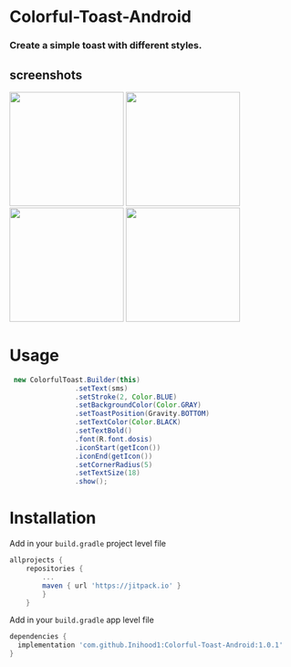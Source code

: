 # Colorful-Toast-Android
### Create a simple toast with different styles.
## screenshots

<p float="center">
  <img src="https://user-images.githubusercontent.com/15949588/80463491-3ba00600-8930-11ea-9181-014edb146039.png" width="200"/>
  <img src="https://user-images.githubusercontent.com/15949588/80463498-3e026000-8930-11ea-8ea1-5f42064b0339.png" width="200" /> 
  <img src="https://user-images.githubusercontent.com/15949588/80463504-3f338d00-8930-11ea-8ca5-5652a171ed0f.png" width="200" /> 
  <img src="https://user-images.githubusercontent.com/15949588/80463507-3fcc2380-8930-11ea-9a35-53b440daef66.png" width="200" />
</p>

# Usage
```java
 new ColorfulToast.Builder(this)
                .setText(sms)
                .setStroke(2, Color.BLUE)
                .setBackgroundColor(Color.GRAY)
                .setToastPosition(Gravity.BOTTOM)
                .setTextColor(Color.BLACK)
                .setTextBold()
                .font(R.font.dosis)
                .iconStart(getIcon())
                .iconEnd(getIcon())
                .setCornerRadius(5)
                .setTextSize(18)
                .show();
```
# Installation
Add in your `build.gradle` project level file
```gradle
allprojects {
	repositories {
		...
		maven { url 'https://jitpack.io' }
	    }
	}
```

Add in your `build.gradle` app level file
```gradle
dependencies {
  implementation 'com.github.Inihood1:Colorful-Toast-Android:1.0.1'
}
```

